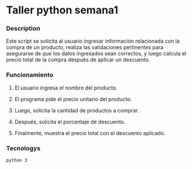 # Taller python semana1

### Description

Este script se solicita al usuario ingresar información relacionada con la compra de un producto, 
realiza las validaciones pertinentes para asegurarse de que los datos ingresados sean correctos, 
y luego calcula el precio total de la compra después de aplicar un descuento.

### Funcionamiento

1. El usuario ingresa el nombre del producto.

2. El programa pide el precio unitario del producto.

3. Luego, solicita la cantidad de productos a comprar.

4. Después, solicita el porcentaje de descuento.

5. Finalmente, muestra el precio total con el descuento aplicado.

### Tecnologys
    python 3 